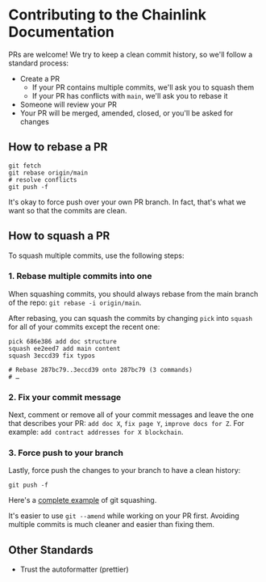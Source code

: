 # Contributing to the Chainlink Documentation

PRs are welcome! We try to keep a clean commit history, so we'll follow a standard process:

* Create a PR
    * If your PR contains multiple commits, we'll ask you to squash them
    * If your PR has conflicts with `main`, we'll ask you to rebase it
* Someone will review your PR
* Your PR will be merged, amended, closed, or you'll be asked for changes

## How to rebase a PR
```shell
git fetch
git rebase origin/main
# resolve conflicts
git push -f
```

It's okay to force push over your own PR branch. In fact, that's what we want so that the commits are clean.

## How to squash a PR
To squash multiple commits, use the following steps:

### 1. Rebase multiple commits into one

When squashing commits, you should always rebase from the main branch of the repo: `git rebase -i origin/main`.

After rebasing, you can squash the commits by changing `pick` into `squash` for all of your commits except the recent one:
```shell
pick 686e386 add doc structure
squash ee2eed7 add main content
squash 3eccd39 fix typos

# Rebase 287bc79..3eccd39 onto 287bc79 (3 commands)
# …
```

### 2. Fix your commit message

Next, comment or remove all of your commit messages and leave the one that describes your PR: `add doc X`, `fix page Y`, `improve docs for Z`. For example: `add contract addresses for X blockchain`.

### 3. Force push to your branch

Lastly, force push the changes to your branch to have a clean history:

```shell
git push -f
```

Here's a [complete example](https://twitter.com/stephenfluin/status/1009904095073718275) of git squashing.

It's easier to use `git --amend` while working on your PR first. Avoiding multiple commits is much cleaner and easier than fixing them.

## Other Standards
* Trust the autoformatter (prettier)